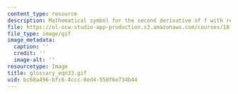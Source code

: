 ```yaml
---
content_type: resource
description: Mathematical symbol for the second derivative of f with respect to x
file: https://ol-ocw-studio-app-production.s3.amazonaws.com/courses/18-013a-calculus-with-applications-spring-2005/bc68a496bfc64ccc8ed4550f6e734b44_glossary_eqn33.gif
file_type: image/gif
image_metadata:
  caption: ''
  credit: ''
  image-alt: ''
resourcetype: Image
title: glossary_eqn33.gif
uid: bc68a496-bfc6-4ccc-8ed4-550f6e734b44
---
```

